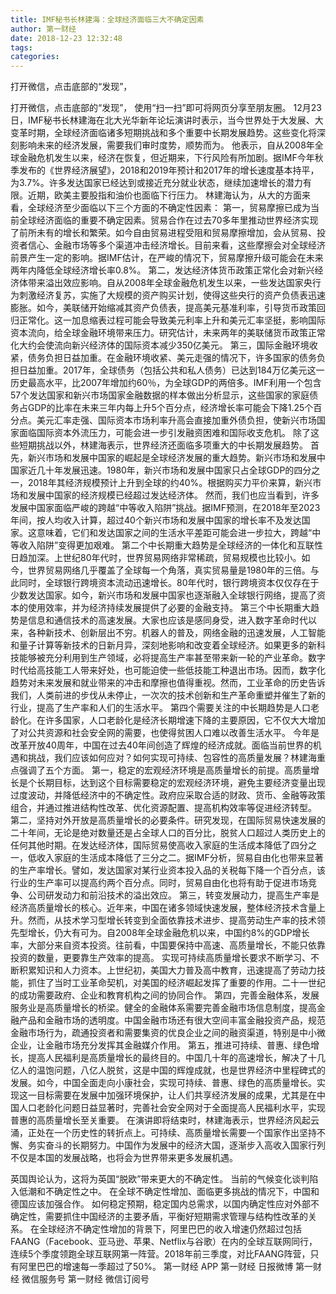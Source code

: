```yaml
---
title: IMF秘书长林建海：全球经济面临三大不确定因素
author: 第一财经
date: 2018-12-23 12:32:48
tags: 
categories: 
---
```

打开微信，点击底部的“发现”，
<!-- more -->
打开微信，点击底部的“发现”，
使用“扫一扫”即可将网页分享至朋友圈。
12月23日，IMF秘书长林建海在北大光华新年论坛演讲时表示，当今世界处于大发展、大变革时期，全球经济面临诸多短期挑战和多个重要中长期发展趋势。这些变化将深刻影响未来的经济发展，需要我们审时度势，顺势而为。
他表示，自从2008年全球金融危机发生以来，经济在恢复，但近期来，下行风险有所加剧。据IMF今年秋季发布的《世界经济展望》，2018和2019年预计和2017年的增长速度基本持平，为3.7%。许多发达国家已经达到或接近充分就业状态，继续加速增长的潜力有限。近期，欧美主要股指和油价也面临下行压力。
林建海认为，从大的方面来看，全球经济至少面临以下三个方面的不确定性因素：
第一，贸易摩擦已成为当前全球经济面临的重要不确定因素。贸易合作在过去70多年里推动世界经济实现了前所未有的增长和繁荣。如今自由贸易进程受阻和贸易摩擦增加，会从贸易、投资者信心、金融市场等多个渠道冲击经济增长。目前来看，这些摩擦会对全球经济前景产生一定的影响。据IMF估计，在严峻的情况下，贸易摩擦升级可能会在未来两年内降低全球经济增长率0.8%。
第二，发达经济体货币政策正常化会对新兴经济体带来溢出效应影响。自从2008年全球金融危机发生以来，一些发达国家央行为刺激经济复苏，实施了大规模的资产购买计划，使得这些央行的资产负债表迅速膨胀。如今，美联储开始缩减其资产负债表，提高美元基准利率，引导货币政策回归正常化。这一加息缩表过程可能会导致美元利率上升和美元汇率坚挺，影响国际资本流向，给全球金融环境带来压力。研究估计，未来两年的美联储货币政策正常化大约会使流向新兴经济体的国际资本减少350亿美元。
第三，国际金融环境收紧，债务负担日益加重。在金融环境收紧、美元走强的情况下，许多国家的债务负担日益加重。2017年，全球债务（包括公共和私人债务）已达到184万亿美元这一历史最高水平，比2007年增加约60％，为全球GDP的两倍多。IMF利用一个包含57个发达国家和新兴市场国家金融数据的样本做出分析显示，这些国家的家庭债务占GDP的比率在未来三年内每上升5个百分点，经济增长率可能会下降1.25个百分点。美元汇率走强、国际资本市场利率升高会直接加重外债负担，使新兴市场国家面临国际资本外流压力，可能会进一步引发融资困难和国际收支危机。
除了这些短期挑战以外，林建海表示，世界经济还面临多项重大的中长期发展趋势。
首先，新兴市场和发展中国家的崛起是全球经济发展的重大趋势。新兴市场和发展中国家近几十年发展迅速。1980年，新兴市场和发展中国家只占全球GDP的四分之一，2018年其经济规模预计上升到全球的约40%。根据购买力平价来算，新兴市场和发展中国家的经济规模已经超过发达经济体。
然而，我们也应当看到，许多发展中国家面临严峻的跨越“中等收入陷阱”挑战。据IMF预测，在2018年至2023年间，按人均收入计算，超过40个新兴市场和发展中国家的增长率不及发达国家。这意味着，它们和发达国家之间的生活水平差距可能会进一步拉大，跨越“中等收入陷阱”变得更加艰难。
第二个中长期重大趋势是全球经济的一体化和互联性日趋加深。上世纪80年代时，世界贸易网络非常稀疏，贸易规模也比较小。如今，世界贸易网络几乎覆盖了全球每一个角落，真实贸易量是1980年的三倍。与此同时，全球银行跨境资本流动迅速增长。80年代时，银行跨境资本仅仅存在于少数发达国家。如今，新兴市场和发展中国家也逐渐融入全球银行网络，提高了资本的使用效率，并为经济持续发展提供了必要的金融支持。
第三个中长期重大趋势是信息和通信技术的高速发展。大家也应该是感同身受，进入数字革命时代以来，各种新技术、创新层出不穷。机器人的普及，网络金融的迅速发展，人工智能和量子计算等新技术的日新月异，深刻地影响和改变着全球经济。如果更多的新科技能够被充分利用到生产领域，必将提高生产率甚至带来新一轮的产业革命。数字时代给高技能工人带来好处，也可能迫使一些低技能工种退出市场。因而，数字化趋势对未来发展和就业带来的冲击和摩擦也值得重视。然而，工业革命的历史告诉我们，人类前进的步伐从未停止，一次次的技术创新和生产革命重塑并催生了新的行业，提高了生产率和人们的生活水平。
第四个需要关注的中长期趋势是人口老龄化。在许多国家，人口老龄化是经济长期增速下降的主要原因，它不仅大大增加了对公共资源和社会安全网的需要，也使得贫困人口难以改善生活水平。
今年是改革开放40周年，中国在过去40年间创造了辉煌的经济成就。面临当前世界的机遇和挑战，我们应该如何应对？如何实现可持续、包容性的高质量发展？林建海重点强调了五个方面。
第一，稳定的宏观经济环境是高质量增长的前提。高质量增长是个长期目标，达到这个目标需要稳定的宏观经济环境，避免主要经济变量出现过度波动，并降低经济中的不确定性。政府应采取合适的财政、货币、金融等政策组合，并通过推进结构性改革、优化资源配置、提高机构效率等促进经济转型。
第二，坚持对外开放是高质量增长的必要条件。研究发现，在国际贸易快速发展的二十年间，无论是绝对数量还是占全球人口的百分比，脱贫人口超过人类历史上的任何其他时期。在发达经济体，国际贸易使高收入家庭的生活成本降低了四分之一，低收入家庭的生活成本降低了三分之二。据IMF分析，贸易自由化也带来显著的生产率增长。譬如，发达国家对某行业资本投入品的关税每下降一个百分点，该行业的生产率可以提高约两个百分点。同时，贸易自由化也将有助于促进市场竞争、公司研发动力和前沿技术的溢出效应。
第三，转变发展动力，提高生产率是经济高质量增长的核心。近年来，中国在诸多领域快速发展，整体经济技术含量上升。然而，从技术学习型增长转变到全面依靠技术进步、提高劳动生产率的技术领先型增长，仍大有可为。自2008年全球金融危机以来，中国约8%的GDP增长率，大部分来自资本投资。往前看，中国要保持中高速、高质量增长，不能只依靠投资的数量，更要靠生产效率的提高。
实现可持续高质量增长要求不断学习、不断积累知识和人力资本。上世纪初，美国大力普及高中教育，迅速提高了劳动力技能，抓住了当时工业革命契机，对美国的经济崛起发挥了重要的作用。二十一世纪的成功需要政府、企业和教育机构之间的协同合作。
第四，完善金融体系，发展服务业是高质量增长的桥梁。健全的金融体系需要完善金融市场信息制度，提高金融产品和金融市场的透明度。中国金融市场还有很大空间丰富金融投资产品，规范金融市场行为，疏通投资者和需要集资的优良企业之间的融资渠道，特别是中小微企业，让金融市场充分发挥其金融媒介作用。
第五，推进可持续、普惠、绿色增长，提高人民福利是高质量增长的最终目的。中国几十年的高速增长，解决了十几亿人的温饱问题，八亿人脱贫，这是中国的辉煌成就，也是世界经济中里程碑式的发展。如今，中国全面走向小康社会，实现可持续、普惠、绿色的高质量增长。实现这一目标需要在发展中加强环境保护，让人们共享经济发展的成果，尤其是在中国人口老龄化问题日益显著时，完善社会安全网对于全面提高人民福利水平，实现普惠的高质量增长至关重要。
在演讲即将结束时，林建海表示，世界经济风起云涌，正处在一个历史性的转折点上。可持续、高质量增长需要一个国家作出坚持不懈、务实奋斗的长期努力。中国作为发展中的经济大国，逐渐步入高收入国家行列不仅是本国的发展战略，也将会为世界带来更多发展机遇。
 
 
英国舆论认为，这将为英国“脱欧”带来更大的不确定性。
当前的气候变化谈判陷入低潮和不确定性之中。
在全球不确定性增加、面临更多挑战的情况下，中国和德国应该加强合作。
如何稳定预期，稳定国内总需求，以国内确定性应对外部不确定性，需要抓住中国经济的主要矛盾，平衡好短期需求管理与结构性改革的关系。
在全球经济不确定性增加的背景下，阿里巴巴的收入增速仍然超过包括FAANG（Facebook、亚马逊、苹果、Netflix与谷歌）在内的全球互联网同行，连续5个季度领跑全球互联网第一阵营。2018年前三季度，对比FAANG阵营，只有阿里巴巴的增速每一季超过了50%。
第一财经
APP
第一财经
日报微博
第一财经
微信服务号
第一财经
微信订阅号
